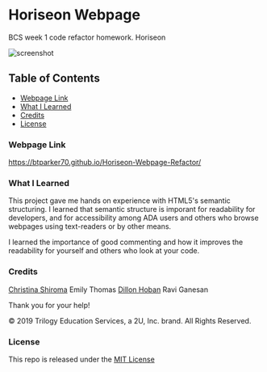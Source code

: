 # Horiseon Webpage
BCS week 1 code refactor homework. Horiseon

![screenshot](https://github.com/btparker70/Week-1-Code-Refactor/blob/main/assets/images/readmepic.png?raw=true)

## Table of Contents
* [Webpage Link](#Webpage-Link)
* [What I Learned](#What-I-Learned)
* [Credits](#Credits)
* [License](#License)


### Webpage Link
https://btparker70.github.io/Horiseon-Webpage-Refactor/

### What I Learned
This project gave me hands on experience with HTML5's semantic structuring. I learned that semantic structure is imporant for readability for developers, and for accessibility among ADA users and others who browse webpages using text-readers or by other means.

I learned the importance of good commenting and how it improves the readability for yourself and others who look at your code. 

### Credits
[Christina Shiroma](https://github.com/Christina2021)
Emily Thomas
[Dillon Hoban](https://github.com/dillonhoban)
Ravi Ganesan

Thank you for your help!

© 2019 Trilogy Education Services, a 2U, Inc. brand. All Rights Reserved.

### License
This repo is released under the [MIT License](https://opensource.org/licenses/MIT)